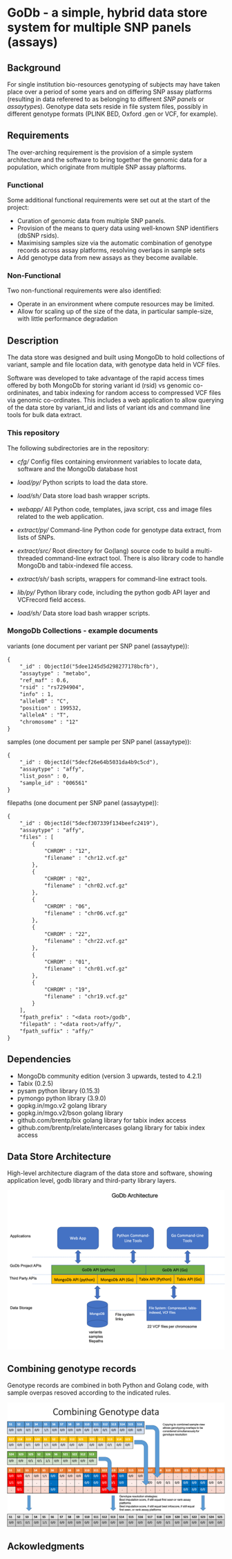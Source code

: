 # GoDb - a simple, hybrid data store system for multiple SNP panels (assays)
## Background
For single institution bio-resources genotyping of subjects may have taken place over a period of some years and on differing SNP assay platforms (resulting in data referered to as belonging to different *SNP panels* or *assaytype*s). Genotype data sets reside in file system files, possibly in different genotype formats (PLINK BED, Oxford .gen or VCF, for example).


## Requirements
The over-arching requirement is the provision of a simple system architecture and the software to bring together the genomic data for a population, which originate from multiple SNP assay plaftorms.

### Functional
Some additional functional requirements were set out at the start of the project:
* Curation of genomic data from multiple SNP panels.
* Provision of the means to query data using well-known SNP identifiers (dbSNP rsids). 
* Maximising samples size via the automatic combination of genotype records across assay platforms, resolving overlaps in sample sets
* Add genotype data from new assays as they become available.   
 
### Non-Functional
Two non-functional requirements were also identified:
* Operate in an environment where compute resources may be limited.
* Allow for scaling up of the size of the data, in particular sample-size, with little performance degradation   

## Description
The data store was designed and built using MongoDb to hold collections of variant, sample and file location data, with genotype data held in VCF files.

Software was developed to take advantage of the rapid access times offered by both MongoDb for storing variant id (rsid) vs genomic co-ordininates, and tabix indexing for random access to compressed VCF files via genomic co-ordinates. This includes a web application to allow querying of the data store by variant_id and lists of variant ids and command line tools for bulk data extract.

### This repository 
The following subdirectories are in the repository:

- *cfg/* Config files containing environment variables to locate data, software and the MongoDb database host 

- *load/py/* Python scripts to load the data store.

- *load/sh/* Data store load bash wrapper scripts.

- *webapp/* All Python code, templates, java script, css and image files related to the web application.

- *extract/py/* Command-line Python code for genotype data extract, from lists of SNPs. 

- *extract/src/* Root directory for Go(lang) source code to build a multi-threaded command-line extract tool. There is also library code to handle MongoDb and tabix-indexed file access.

- *extract/sh/* bash scripts, wrappers for command-line extract tools.

- *lib/py/* Python library code, including the python godb API layer and VCFrecord field access.

- *load/sh/* Data store load bash wrapper scripts.


### MongoDb Collections - example documents
variants (one document per variant per SNP panel (assaytype)):
```
{
	"_id" : ObjectId("5dee1245d5d298277178bcfb"),
	"assaytype" : "metabo",
	"ref_maf" : 0.6,
	"rsid" : "rs7294904",
	"info" : 1,
	"alleleB" : "C",
	"position" : 199532,
	"alleleA" : "T",
	"chromosome" : "12"
}
```

samples (one document per sample per SNP panel (assaytype)):
```
{
	"_id" : ObjectId("5decf26e64b5031da4b9c5cd"),
	"assaytype" : "affy",
	"list_posn" : 0,
	"sample_id" : "006561"
}
```

filepaths (one document per SNP panel (assaytype)):
```
{
	"_id" : ObjectId("5decf307339f134beefc2419"),
	"assaytype" : "affy",
	"files" : [
		{
			"CHROM" : "12",
			"filename" : "chr12.vcf.gz"
		},
		{
			"CHROM" : "02",
			"filename" : "chr02.vcf.gz"
		},
		{
			"CHROM" : "06",
			"filename" : "chr06.vcf.gz"
		},
		{
			"CHROM" : "22",
			"filename" : "chr22.vcf.gz"
		},
		{
			"CHROM" : "01",
			"filename" : "chr01.vcf.gz"
		},
		{
			"CHROM" : "19",
			"filename" : "chr19.vcf.gz"
		}
	],
	"fpath_prefix" : "<data root>/godb",
	"filepath" : "<data root>/affy/",
	"fpath_suffix" : "affy/"
}
```

## Dependencies
- MongoDb community edition (version 3 upwards, tested to 4.2.1)
- Tabix (0.2.5)
- pysam python library (0.15.3)
- pymongo python library (3.9.0)
- gopkg.in/mgo.v2 golang library
- gopkg.in/mgo.v2/bson golang library
- github.com/brentp/bix golang library for tabix index access
- github.com/brentp/irelate/intercases golang library for tabix index access

## Data Store Architecture 
High-level architecture diagram of the data store and software, showing application level, godb library and third-party library layers.

![](images/godb_architecture.png)


## Combining genotype records 
Genotype records are combined in both Python and Golang code, with sample overpas resoved according to the indicated rules.

![](images/combining_geno_data.png)
## Ackowledgments

